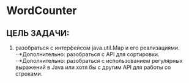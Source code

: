 # WordCounter
## ЦЕЛЬ ЗАДАЧИ:
1. разобраться с интерфейсом java.util.Map и его реализациями. 
⋅⋅*Дополнительно: разобраться с API для сортировки. 
⋅⋅*Дополнительно: разобраться с использованием регулярных выражений в Java или хотя бы с другим API для работы со строками. 
